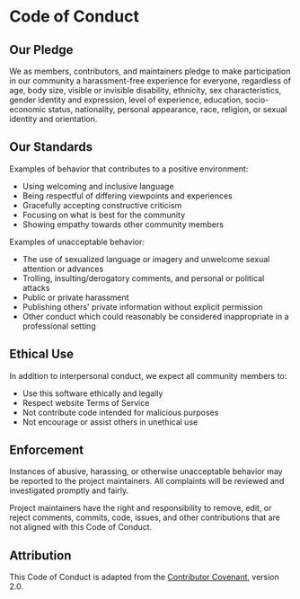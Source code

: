 # Code of Conduct

## Our Pledge

We as members, contributors, and maintainers pledge to make participation in our community a harassment-free experience for everyone, regardless of age, body size, visible or invisible disability, ethnicity, sex characteristics, gender identity and expression, level of experience, education, socio-economic status, nationality, personal appearance, race, religion, or sexual identity and orientation.

## Our Standards

Examples of behavior that contributes to a positive environment:

- Using welcoming and inclusive language
- Being respectful of differing viewpoints and experiences
- Gracefully accepting constructive criticism
- Focusing on what is best for the community
- Showing empathy towards other community members

Examples of unacceptable behavior:

- The use of sexualized language or imagery and unwelcome sexual attention or advances
- Trolling, insulting/derogatory comments, and personal or political attacks
- Public or private harassment
- Publishing others' private information without explicit permission
- Other conduct which could reasonably be considered inappropriate in a professional setting

## Ethical Use

In addition to interpersonal conduct, we expect all community members to:

- Use this software ethically and legally
- Respect website Terms of Service
- Not contribute code intended for malicious purposes
- Not encourage or assist others in unethical use

## Enforcement

Instances of abusive, harassing, or otherwise unacceptable behavior may be reported to the project maintainers. All complaints will be reviewed and investigated promptly and fairly.

Project maintainers have the right and responsibility to remove, edit, or reject comments, commits, code, issues, and other contributions that are not aligned with this Code of Conduct.

## Attribution

This Code of Conduct is adapted from the [Contributor Covenant](https://www.contributor-covenant.org/), version 2.0.
